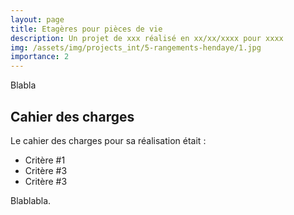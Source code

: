 ```yaml
---
layout: page
title: Etagères pour pièces de vie
description: Un projet de xxx réalisé en xx/xx/xxxx pour xxxx
img: /assets/img/projects_int/5-rangements-hendaye/1.jpg
importance: 2
---
```


Blabla

## Cahier des charges
Le cahier des charges pour sa réalisation était :

+ Critère #1
+ Critère #3
+ Critère #3

<div class="row">
    <div class="col">
        <img class="img-fluid rounded z-depth-1" src="{{ '/assets/img/projects_int/5-rangements-hendaye/1.jpg' | relative_url }}" alt="" title="Titre image 1"/>
    </div>
    <div class="col">
        <img class="img-fluid rounded z-depth-1" src="{{ '/assets/img/projects_int/5-rangements-hendaye/2.jpg' | relative_url }}" alt="" title="Titre image 2"/>
    </div>
    <div class="col">
        <img class="img-fluid rounded z-depth-1" src="{{ '/assets/img/projects_int/5-rangements-hendaye/3.jpg' | relative_url }}" alt="" title="Titre image 2"/>
    </div>
</div>
<div class="caption">
    Blablabla.
</div>